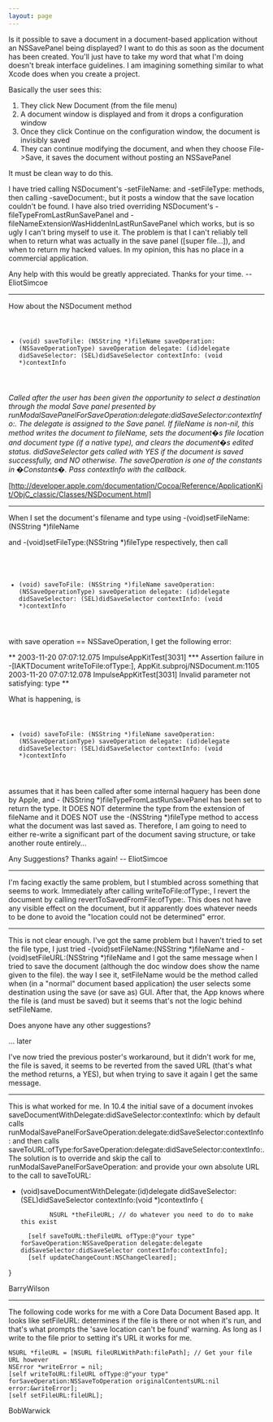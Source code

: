```yaml
---
layout: page
---
```




Is it possible to save a document in a document-based application without an NSSavePanel being displayed? I want to do this as soon as the document has been created. You'll just have to take my word that what I'm doing doesn't break interface guidelines. I am imagining something similar to what Xcode does when you create a project.

Basically the user sees this:
1. They click New Document (from the file menu)
2. A document window is displayed and from it drops a configuration window
3. Once they click Continue on the configuration window, the document is invisibly saved
4. They can continue modifying the document, and when they choose File->Save, it saves the document without posting an NSSavePanel

It must be clean way to do this.

I have tried calling NSDocument's -setFileName: and -setFileType: methods, then calling -saveDocument:, but it posts a window that the save location couldn't be found.
I have also tried overriding NSDocument's -fileTypeFromLastRunSavePanel and -fileNameExtensionWasHiddenInLastRunSavePanel which works, but is so ugly I can't bring myself to use it. The problem is that I can't reliably tell when to return what was actually in the save panel ([super file...]), and when to return my hacked values. In my opinion, this has no place in a commercial application.

Any help with this would be greatly appreciated.
Thanks for your time.
-- EliotSimcoe

----

How about the NSDocument method
 <code>

- (void) saveToFile: (NSString *)fileName saveOperation: (NSSaveOperationType) saveOperation 
delegate: (id)delegate didSaveSelector: (SEL)didSaveSelector contextInfo: (void *)contextInfo

</code>

*Called after the user has been given the opportunity to select a destination through the modal Save panel presented by runModalSavePanelForSaveOperation:delegate:didSaveSelector:contextInfo:. The delegate is assigned to the Save panel. If fileName is non-nil, this method writes the document to fileName, sets the document�s file location and document type (if a native type), and clears the document�s edited status. didSaveSelector gets called with YES if the document is saved successfully, and NO otherwise. The saveOperation is one of the constants in �Constants�. Pass contextInfo with the callback.*

[http://developer.apple.com/documentation/Cocoa/Reference/ApplicationKit/ObjC_classic/Classes/NSDocument.html]

----

When I set the document's filename and type using     -(void)setFileName:(NSString *)fileName

and     -(void)setFileType:(NSString *)fileType respectively, then call

 <code>

- (void) saveToFile: (NSString *)fileName saveOperation: (NSSaveOperationType) saveOperation 
delegate: (id)delegate didSaveSelector: (SEL)didSaveSelector contextInfo: (void *)contextInfo

</code>

with save operation == NSSaveOperation, I get the following error:

**
2003-11-20 07:07:12.075 ImpulseAppKitTest[3031] *** Assertion failure in -[IAKTDocument writeToFile:ofType:], AppKit.subproj/NSDocument.m:1105
2003-11-20 07:07:12.078 ImpulseAppKitTest[3031] Invalid parameter not satisfying: type
**

What is happening, is 
 <code>

- (void) saveToFile: (NSString *)fileName saveOperation: (NSSaveOperationType) saveOperation 
delegate: (id)delegate didSaveSelector: (SEL)didSaveSelector contextInfo: (void *)contextInfo

</code>

 assumes that it has been called after some internal haquery has been done by Apple, and    - (NSString *)fileTypeFromLastRunSavePanel has been set to return the type. It DOES NOT determine the type from the extension of fileName and it DOES NOT use the    -(NSString *)fileType method to access what the document was last saved as. Therefore, I am going to need to either re-write a significant part of the document saving structure, or take another route entirely...

Any Suggestions?
Thanks again!
-- EliotSimcoe

----

I'm facing exactly the same problem, but I stumbled across something that seems to work. Immediately after calling     writeToFile:ofType:, I revert the document by calling     revertToSavedFromFile:ofType:. This does not have any visible effect on the document, but it apparently does whatever needs to be done to avoid the "location could not be determined" error.

----

This is not clear enough. I've got the same problem but I haven't tried to set the file type, I just tried     -(void)setFileName:(NSString *)fileName and     -(void)setFileURL:(NSString *)fileName and I got the same message when I tried to save the document (although the doc window does show the name given to the file). the way I see it,     setFileName would be the method called when (in a "normal" document based application) the user selects some destination using the save (or save as) GUI. After that, the App knows where the file is (and must be saved) but it seems that's not the logic behind     setFileName. 

Does anyone have any other suggestions?

... later

I've now tried the previous poster's workaround, but it didn't work for me, the file is saved, it seems to be reverted from the saved URL (that's what the method returns, a YES), but when trying to save it again I get the same message. 

----

This is what worked for me. In 10.4 the initial save of a document invokes     saveDocumentWithDelegate:didSaveSelector:contextInfo: which by default calls     runModalSavePanelForSaveOperation:delegate:didSaveSelector:contextInfo: and then calls     saveToURL:ofType:forSaveOperation:delegate:didSaveSelector:contextInfo:. The solution is to override and skip the call to     runModalSavePanelForSaveOperation: and provide your own absolute URL to the call to     saveToURL:

     

- (void)saveDocumentWithDelegate:(id)delegate didSaveSelector:(SEL)didSaveSelector contextInfo:(void *)contextInfo
{

              NSURL *theFileURL; // do whatever you need to do to make this exist
	
		[self saveToURL:theFileURL ofType:@"your type" forSaveOperation:NSSaveOperation delegate:delegate didSaveSelector:didSaveSelector contextInfo:contextInfo];
		[self updateChangeCount:NSChangeCleared];

}



BarryWilson

----

The following code works for me with a Core Data Document Based app.  It looks like setFileURL: determines if the file is there or not when it's run, and that's what prompts the 'save location can't be found' warning.  As long as I write to the file prior to setting it's URL it works for me.

     

	NSURL *fileURL = [NSURL fileURLWithPath:filePath]; // Get your file URL however
	NSError *writeError = nil;
	[self writeToURL:fileURL ofType:@"your type" forSaveOperation:NSSaveToOperation originalContentsURL:nil error:&writeError];
	[self setFileURL:fileURL];



BobWarwick

